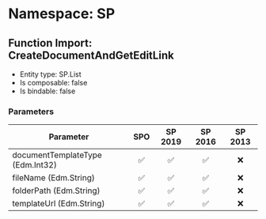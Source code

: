 # Namespace: SP

## Function Import: CreateDocumentAndGetEditLink

- Entity type: SP.List
- Is composable: false
- Is bindable: false

### Parameters

Parameter | SPO | SP 2019 | SP 2016 | SP 2013
----------|:---:|:-------:|:-------:|:-------:
documentTemplateType (Edm.Int32) | ✅ | ✅ | ✅ | ❌
fileName (Edm.String) | ✅ | ✅ | ✅ | ❌
folderPath (Edm.String) | ✅ | ✅ | ✅ | ❌
templateUrl (Edm.String) | ✅ | ✅ | ✅ | ❌